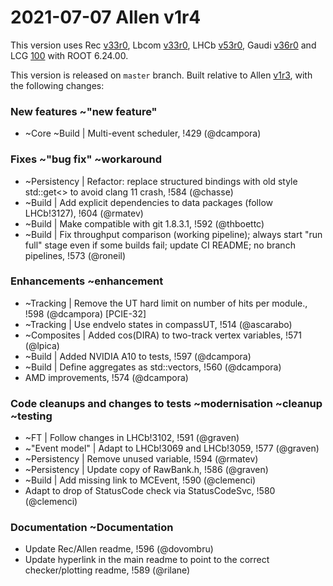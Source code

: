 2021-07-07 Allen v1r4
===

This version uses
Rec [v33r0](../../../../Rec/-/tags/v33r0),
Lbcom [v33r0](../../../../Lbcom/-/tags/v33r0),
LHCb [v53r0](../../../../LHCb/-/tags/v53r0),
Gaudi [v36r0](../../../../Gaudi/-/tags/v36r0) and
LCG [100](http://lcginfo.cern.ch/release/100/) with ROOT 6.24.00.

This version is released on `master` branch.
Built relative to Allen [v1r3](/../../tags/v1r3), with the following changes:

### New features ~"new feature"

- ~Core ~Build | Multi-event scheduler, !429 (@dcampora)


### Fixes ~"bug fix" ~workaround

- ~Persistency | Refactor: replace structured bindings with old style std::get<> to avoid clang 11 crash, !584 (@chasse)
- ~Build | Add explicit dependencies to data packages (follow LHCb!3127), !604 (@rmatev)
- ~Build | Make compatible with git 1.8.3.1, !592 (@thboettc)
- ~Build | Fix throughput comparison (working pipeline); always start "run full" stage even if some builds fail; update CI README; no branch pipelines, !573 (@roneil)


### Enhancements ~enhancement

- ~Tracking | Remove the UT hard limit on number of hits per module., !598 (@dcampora) [PCIE-32]
- ~Tracking | Use endvelo states in compassUT, !514 (@ascarabo)
- ~Composites | Added cos(DIRA) to two-track vertex variables, !571 (@lpica)
- ~Build | Added NVIDIA A10 to tests, !597 (@dcampora)
- ~Build | Define aggregates as std::vectors, !560 (@dcampora)
- AMD improvements, !574 (@dcampora)


### Code cleanups and changes to tests ~modernisation ~cleanup ~testing

- ~FT | Follow changes in LHCb!3102, !591 (@graven)
- ~"Event model" | Adapt to LHCb!3069 and LHCb!3059, !577 (@graven)
- ~Persistency | Remove unused variable, !594 (@rmatev)
- ~Persistency | Update copy of RawBank.h, !586 (@graven)
- ~Build | Add missing link to MCEvent, !590 (@clemenci)
- Adapt to drop of StatusCode check via StatusCodeSvc, !580 (@clemenci)


### Documentation ~Documentation

- Update Rec/Allen readme, !596 (@dovombru)
- Update hyperlink in the main readme to point to the correct checker/plotting readme, !589 (@rilane)
